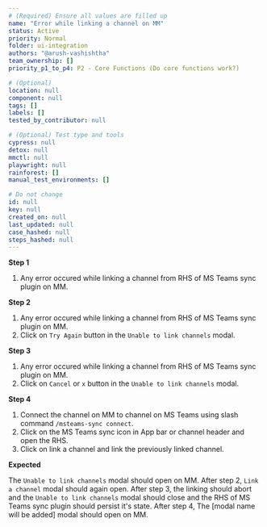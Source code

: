```yaml
---
# (Required) Ensure all values are filled up
name: "Error while linking a channel on MM"
status: Active
priority: Normal
folder: ui-integration
authors: "@arush-vashishtha"
team_ownership: []
priority_p1_to_p4: P2 - Core Functions (Do core functions work?)

# (Optional)
location: null
component: null
tags: []
labels: []
tested_by_contributor: null

# (Optional) Test type and tools
cypress: null
detox: null
mmctl: null
playwright: null
rainforest: []
manual_test_environments: []

# Do not change
id: null
key: null
created_on: null
last_updated: null
case_hashed: null
steps_hashed: null
---
```


**Step 1**

1. Any error occured while linking a channel from RHS of MS Teams sync plugin on MM.

**Step 2**

1. Any error occured while linking a channel from RHS of MS Teams sync plugin on MM.
2. Click on `Try Again` button in the `Unable to link channels` modal.

**Step 3**

1. Any error occured while linking a channel from RHS of MS Teams sync plugin on MM.
2. Click on `Cancel` or `x` button in the `Unable to link channels` modal.

**Step 4**

1. Connect the channel on MM to channel on MS Teams using slash command `/msteams-sync connect`.
2. Click on the MS Teams sync icon in App bar or channel header and open the RHS.
3. Click on link a channel and link the previously linked channel.

**Expected**

The `Unable to link channels` modal should open on MM.
After step 2, `Link a channel` modal should again open.
After step 3, the linking should abort and the `Unable to link channels` modal should close and the RHS of MS Teams sync plugin should persist it's state.
After step 4, The [modal name will be added] modal should open on MM.